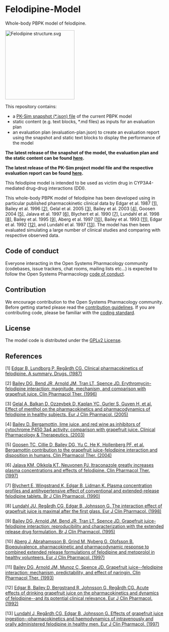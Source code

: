 # Felodipine-Model
Whole-body PBPK model of felodipine.

<a title="Felodipine" href="/wiki/File:Felodipine_structure.svg"><img width="220" alt="Felodipine structure.svg" src="//upload.wikimedia.org/wikipedia/commons/thumb/4/46/Felodipine_structure.svg/220px-Felodipine_structure.svg.png"></a>


This repository contains:

- a [PK-Sim snapshot (*.json) file](https://docs.open-systems-pharmacology.org/working-with-pk-sim/pk-sim-documentation/importing-exporting-project-data-models#exporting-project-to-snapshot-loading-project-from-snapshot) of the current PBPK model
- static content (e.g. text blocks, *.md files) as inputs for an evaluation plan
- an evaluation plan (evaluation-plan.json) to create an evaluation report using the snapshot and static text blocks to display the performance of the model

**The latest release of the snapshot of the model, the evaluation plan and the static content can be found [here](../../releases/latest).**

**The latest release of the PK-Sim project model file and the respective evaluation report can be found [here](https://github.com/Open-Systems-Pharmacology/OSP-PBPK-Model-Library/releases/latest).**



This felodipine model is intended to be used as victim drug in CYP3A4-mediated drug-drug interactions (DDI).

This whole-body PBPK model of felodipine has been  developed using in particular published pharmacokinetic clinical data by Edgar et al. 1987 [[1](#references)], Bailey et al. 1996 [[2](#references)], Gelal et al. 2005 [[3](#references)], Bailey et al. 2003 [[4](#references)], Goosen 2004 [[5](#references)], Jalava et al. 1997 [[6](#references)], Blychert et al. 1990 [[7](#references)], Lundahl et al. 1998 [[8](#references)], Bailey et al. 1995 [[9](#references)], Aberg et al. 1997 [[10](#references)], Bailey et al. 1993 [[11](#references)], Edgar et al. 1992 [[12](#references)], and Lundahl et al. 1997 [[13](#references)]. 
The model has then been evaluated simulating a large number of clinical studies and comparing with respective observed data. 


## Code of conduct
Everyone interacting in the Open Systems Pharmacology community (codebases, issue trackers, chat rooms, mailing lists etc...) is expected to follow the Open Systems Pharmacology [code of conduct](https://github.com/Open-Systems-Pharmacology/Suite/blob/master/CODE_OF_CONDUCT.md#contributor-covenant-code-of-conduct).

## Contribution
We encourage contribution to the Open Systems Pharmacology community. Before getting started please read the [contribution guidelines](https://github.com/Open-Systems-Pharmacology/Suite/blob/master/CONTRIBUTING.md#ways-to-contribute). If you are contributing code, please be familiar with the [coding standard](https://github.com/Open-Systems-Pharmacology/Suite/blob/master/CODING_STANDARDS.md#visual-studio-settings).

## License
The model code is distributed under the [GPLv2 License](https://github.com/Open-Systems-Pharmacology/Suite/blob/develop/LICENSE).

## References
[1] [Edgar B, Lundborg P, Regårdh CG. Clinical pharmacokinetics of felodipine. A summary. Drugs. (1987)](https://doi.org/10.2165/00003495-198700343-00005)

[2] [Bailey DG, Bend JR, Arnold JM, Tran LT, Spence JD. Erythromycin-felodipine interaction: magnitude, mechanism, and comparison with grapefruit juice. Clin Pharmacol Ther. (1996)](https://doi.org/10.1016/s0009-9236(96)90163-0)

[3] [Gelal A, Balkan D, Ozzeybek D, Kaplan YC, Gurler S, Guven H, et al. Effect of menthol on the pharmacokinetics and pharmacodynamics of felodipine in healthy subjects. Eur J Clin Pharmacol. (2005)](https://doi.org/10.1007/s00228-004-0847-8)

[4] [Bailey D. Bergamottin, lime juice, and red wine as inhibitors of cytochrome P450 3a4 activity: comparison with grapefruit juice. Clinical Pharmacology & Therapeutics. (2003)](https://doi.org/10.1016/s0009-9236(03)00051-1)

[5] [Goosen TC, Cillie D, Bailey DG, Yu C, He K, Hollenberg PF, et al. Bergamottin contribution to the grapefruit juice-felodipine interaction and disposition in humans. Clin Pharmacol Ther. (2004)](https://doi.org/10.1016/j.clpt.2004.08.019)

[6] [Jalava KM, Olkkola KT, Neuvonen PJ. Itraconazole greatly increases plasma concentrations and effects of felodipine. Clin Pharmacol Ther. (1997)](https://doi.org/10.1016/s0009-9236(97)90191-0)

[7] [Blychert E, Wingstrand K, Edgar B, Lidman K. Plasma concentration profiles and antihypertensive effect of conventional and extended-release felodipine tablets. Br J Clin Pharmacol. (1990)](https://doi.org/10.1111/j.1365-2125.1990.tb03600.x)

[8] [Lundahl JU, Regårdh CG, Edgar B, Johnsson G. The interaction effect of grapefruit juice is maximal after the first glass. Eur J Clin Pharmacol. (1998)](https://doi.org/10.1007/s002280050424)

[9] [Bailey DG, Arnold JM, Bend JR, Tran LT, Spence JD. Grapefruit juice-felodipine interaction: reproducibility and characterization with the extended release drug formulation. Br J Clin Pharmacol. (1995)](http://www.ncbi.nlm.nih.gov/pmc/articles/pmc1365172/)

[10] [Aberg J, Abrahamsson B, Grind M, Nyberg G, Olofsson B. Bioequivalence, pharmacokinetic and pharmacodynamic response to combined extended release formulations of felodipine and metoprolol in healthy volunteers. Eur J Clin Pharmacol. (1997)](https://doi.org/10.1007/s002280050321)

[11] [Bailey DG, Arnold JM, Munoz C, Spence JD. Grapefruit juice--felodipine interaction: mechanism, predictability, and effect of naringin. Clin Pharmacol Ther. (1993)](https://doi.org/10.1038/clpt.1993.84)

[12] [Edgar B, Bailey D, Bergstrand R, Johnsson G, Regårdh CG. Acute effects of drinking grapefruit juice on the pharmacokinetics and dynamics of felodipine--and its potential clinical relevance. Eur J Clin Pharmacol. (1992)](https://doi.org/10.1007/bf00266354)

[13] [Lundahl J, Regårdh CG, Edgar B, Johnsson G. Effects of grapefruit juice ingestion--pharmacokinetics and haemodynamics of intravenously and orally administered felodipine in healthy men. Eur J Clin Pharmacol. (1997)](https://doi.org/10.1007/s002280050263)






